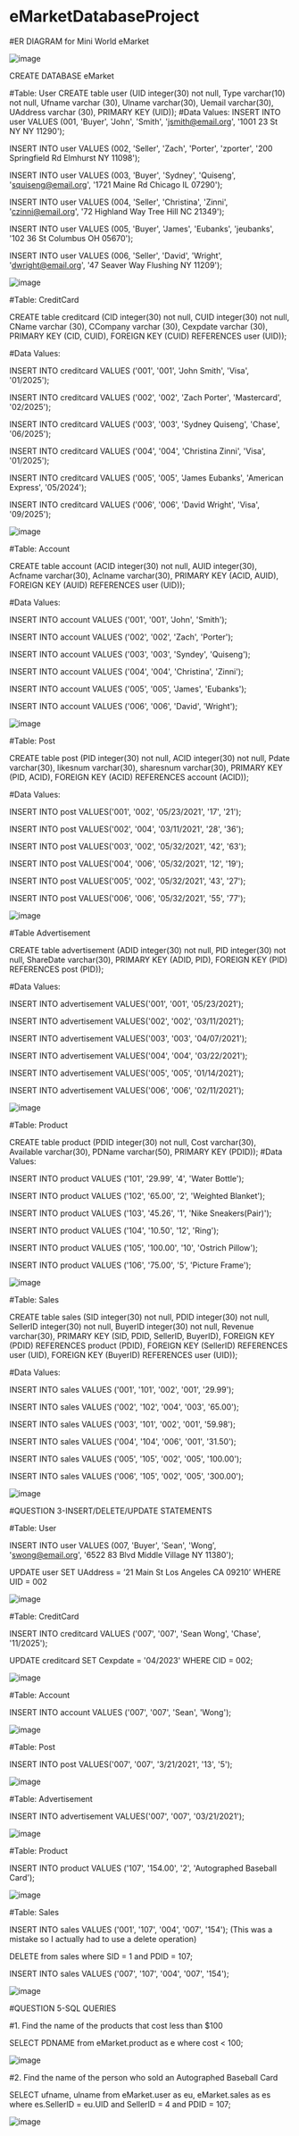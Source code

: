 # eMarketDatabaseProject
#ER DIAGRAM for Mini World eMarket

![image](https://user-images.githubusercontent.com/83190617/116118402-439d9d80-a68b-11eb-971e-92c02d8ff50d.png)

CREATE DATABASE eMarket

#Table: User
CREATE table user (UID integer(30) not null, Type varchar(10) not null, Ufname varchar (30), Ulname varchar(30), Uemail varchar(30), UAddress varchar (30), PRIMARY KEY (UID));
#Data Values:
INSERT INTO user VALUES (001, 'Buyer', 'John', 'Smith', 'jsmith@email.org', '1001 23 St NY NY 11290');

INSERT INTO user VALUES (002, 'Seller', 'Zach', 'Porter', 'zporter', '200 Springfield Rd Elmhurst NY 11098');

INSERT INTO user VALUES (003, 'Buyer', 'Sydney', 'Quiseng', 'squiseng@email.org', '1721 Maine Rd Chicago IL 07290');

INSERT INTO user VALUES (004, 'Seller', 'Christina', 'Zinni', 'czinni@email.org', '72 Highland Way Tree Hill NC 21349');

INSERT INTO user VALUES (005, 'Buyer', 'James', 'Eubanks', 'jeubanks', '102 36 St Columbus OH 05670');

INSERT INTO user VALUES (006, 'Seller', 'David', 'Wright', 'dwright@email.org', '47 Seaver Way Flushing NY 11209');

![image](https://user-images.githubusercontent.com/83190617/116119357-595f9280-a68c-11eb-9761-f411f3a8ac86.png)


#Table: CreditCard

CREATE table creditcard (CID integer(30) not null, CUID integer(30) not null, CName varchar (30), CCompany varchar (30), Cexpdate varchar (30), PRIMARY KEY (CID, CUID), FOREIGN KEY (CUID) REFERENCES user (UID));

#Data Values:

INSERT INTO creditcard VALUES ('001', '001', 'John Smith', 'Visa', '01/2025');

INSERT INTO creditcard VALUES ('002', '002', 'Zach Porter', 'Mastercard', '02/2025');

INSERT INTO creditcard VALUES ('003', '003', 'Sydney Quiseng', 'Chase', '06/2025');

INSERT INTO creditcard VALUES ('004', '004', 'Christina Zinni', 'Visa', '01/2025');

INSERT INTO creditcard VALUES ('005', '005', 'James Eubanks', 'American Express', '05/2024');

INSERT INTO creditcard VALUES ('006', '006', 'David Wright', 'Visa', '09/2025');

![image](https://user-images.githubusercontent.com/83190617/116119378-5f557380-a68c-11eb-8da6-03e767f4a753.png)

#Table: Account

CREATE table account (ACID integer(30) not null, AUID integer(30), Acfname varchar(30), Aclname varchar(30), PRIMARY KEY (ACID, AUID), FOREIGN KEY (AUID) REFERENCES user (UID));

#Data Values:

INSERT INTO account VALUES ('001', '001', 'John', 'Smith');

INSERT INTO account VALUES ('002', '002', 'Zach', 'Porter');

INSERT INTO account VALUES ('003', '003', 'Syndey', 'Quiseng');

INSERT INTO account VALUES ('004', '004', 'Christina', 'Zinni');

INSERT INTO account VALUES ('005', '005', 'James', 'Eubanks');

INSERT INTO account VALUES ('006', '006', 'David', 'Wright');

![image](https://user-images.githubusercontent.com/83190617/116119405-68dedb80-a68c-11eb-9ddf-d730bec4a398.png)

#Table: Post

CREATE table post (PID integer(30) not null, ACID integer(30) not null, Pdate varchar(30), likesnum varchar(30), sharesnum varchar(30), PRIMARY KEY (PID, ACID), FOREIGN KEY (ACID) REFERENCES account (ACID));

#Data Values:

INSERT INTO post VALUES('001', '002', '05/23/2021', '17', '21');

INSERT INTO post VALUES('002', '004', '03/11/2021', '28', '36');

INSERT INTO post VALUES('003', '002', '05/32/2021', '42', '63');

INSERT INTO post VALUES('004', '006', '05/32/2021', '12', '19');

INSERT INTO post VALUES('005', '002', '05/32/2021', '43', '27');

INSERT INTO post VALUES('006', '006', '05/32/2021', '55', '77');

![image](https://user-images.githubusercontent.com/83190617/116119459-75fbca80-a68c-11eb-9e00-aaf93cb160e6.png)

#Table Advertisement

CREATE table advertisement (ADID integer(30) not null, PID integer(30) not null, ShareDate varchar(30), PRIMARY KEY (ADID, PID), FOREIGN KEY (PID) REFERENCES post (PID));

#Data Values:

INSERT INTO advertisement VALUES('001', '001', '05/23/2021');

INSERT INTO advertisement VALUES('002', '002', '03/11/2021');

INSERT INTO advertisement VALUES('003', '003', '04/07/2021');

INSERT INTO advertisement VALUES('004', '004', '03/22/2021');

INSERT INTO advertisement VALUES('005', '005', '01/14/2021');

INSERT INTO advertisement VALUES('006', '006', '02/11/2021');

![image](https://user-images.githubusercontent.com/83190617/116119500-80b65f80-a68c-11eb-8dd9-6a388f5ff7bb.png)

#Table: Product

CREATE table product (PDID integer(30) not null, Cost varchar(30), Available varchar(30), PDName varchar(50), PRIMARY KEY (PDID));
#Data Values:

INSERT INTO product VALUES ('101', '29.99', '4', 'Water Bottle');

INSERT INTO product VALUES ('102', '65.00', '2', 'Weighted Blanket');

INSERT INTO product VALUES ('103', '45.26', '1', 'Nike Sneakers(Pair)');

INSERT INTO product VALUES ('104', '10.50', '12', 'Ring');

INSERT INTO product VALUES ('105', '100.00', '10', 'Ostrich Pillow');

INSERT INTO product VALUES ('106', '75.00', '5', 'Picture Frame');

![image](https://user-images.githubusercontent.com/83190617/116119520-88760400-a68c-11eb-9fca-bfded2723723.png)

#Table: Sales

CREATE table sales (SID integer(30) not null, PDID integer(30) not null, SellerID integer(30) not null, BuyerID integer(30) not null, Revenue varchar(30), PRIMARY KEY (SID, PDID, SellerID, BuyerID), FOREIGN KEY (PDID) REFERENCES product (PDID), FOREIGN KEY (SellerID) REFERENCES user (UID), FOREIGN KEY (BuyerID) REFERENCES user (UID));

#Data Values:

INSERT INTO sales VALUES ('001', '101', '002', '001', '29.99');

INSERT INTO sales VALUES ('002', '102', '004', '003', '65.00');

INSERT INTO sales VALUES ('003', '101', '002', '001', '59.98');

INSERT INTO sales VALUES ('004', '104', '006', '001', '31.50');

INSERT INTO sales VALUES ('005', '105', '002', '005', '100.00');

INSERT INTO sales VALUES ('006', '105', '002', '005', '300.00');

![image](https://user-images.githubusercontent.com/83190617/116119564-92980280-a68c-11eb-9a2a-708186d31aae.png)

#QUESTION 3-INSERT/DELETE/UPDATE STATEMENTS

#Table: User

INSERT INTO user VALUES (007, 'Buyer', 'Sean', 'Wong', 'swong@email.org', '6522 83 Blvd Middle Village NY 11380');

UPDATE user SET UAddress = ’21 Main St Los Angeles CA 09210’ WHERE UID = 002

![image](https://user-images.githubusercontent.com/83190617/116119588-99bf1080-a68c-11eb-9568-2b0bb9e127eb.png)
 
#Table: CreditCard

INSERT INTO creditcard VALUES ('007', '007', 'Sean Wong', 'Chase', '11/2025');

UPDATE creditcard SET Cexpdate = '04/2023' WHERE CID = 002;

![image](https://user-images.githubusercontent.com/83190617/116119604-9fb4f180-a68c-11eb-915d-2b6f33fd2134.png)
 
#Table: Account

INSERT INTO account VALUES ('007', '007', 'Sean', 'Wong');

![image](https://user-images.githubusercontent.com/83190617/116119632-a5123c00-a68c-11eb-81db-34e33103d317.png)
 
#Table: Post

INSERT INTO post VALUES('007', '007', '3/21/2021', '13', '5');

![image](https://user-images.githubusercontent.com/83190617/116119656-ab081d00-a68c-11eb-8782-029fb7a261eb.png)
 
#Table: Advertisement

INSERT INTO advertisement VALUES('007', '007', '03/21/2021');

![image](https://user-images.githubusercontent.com/83190617/116119680-b0656780-a68c-11eb-82b6-d7fe9b3cd159.png)
 
#Table: Product

INSERT INTO product VALUES ('107', '154.00', '2', 'Autographed Baseball Card');

![image](https://user-images.githubusercontent.com/83190617/116119705-b6f3df00-a68c-11eb-9279-c8674f3b3e74.png)
 
#Table: Sales

INSERT INTO sales VALUES ('001', '107', '004', '007', '154'); (This was a mistake so I actually had to use a delete operation)

DELETE from sales where SID = 1 and PDID = 107;

INSERT INTO sales VALUES ('007', '107', '004', '007', '154');

![image](https://user-images.githubusercontent.com/83190617/116119787-cc690900-a68c-11eb-9729-88fd8d641c76.png)

 
#QUESTION 5-SQL QUERIES

#1. Find the name of the products that cost less than $100

SELECT PDNAME from eMarket.product as e where cost < 100;

![image](https://user-images.githubusercontent.com/83190617/116119804-d2f78080-a68c-11eb-9593-345c655b180e.png)
 

#2. Find the name of the person who sold an Autographed Baseball Card

SELECT ufname, ulname from eMarket.user as eu, eMarket.sales as es where es.SellerID = eu.UID and SellerID = 4 and PDID = 107;
 
![image](https://user-images.githubusercontent.com/83190617/116119901-ee628b80-a68c-11eb-8365-2577c4000efb.png)



